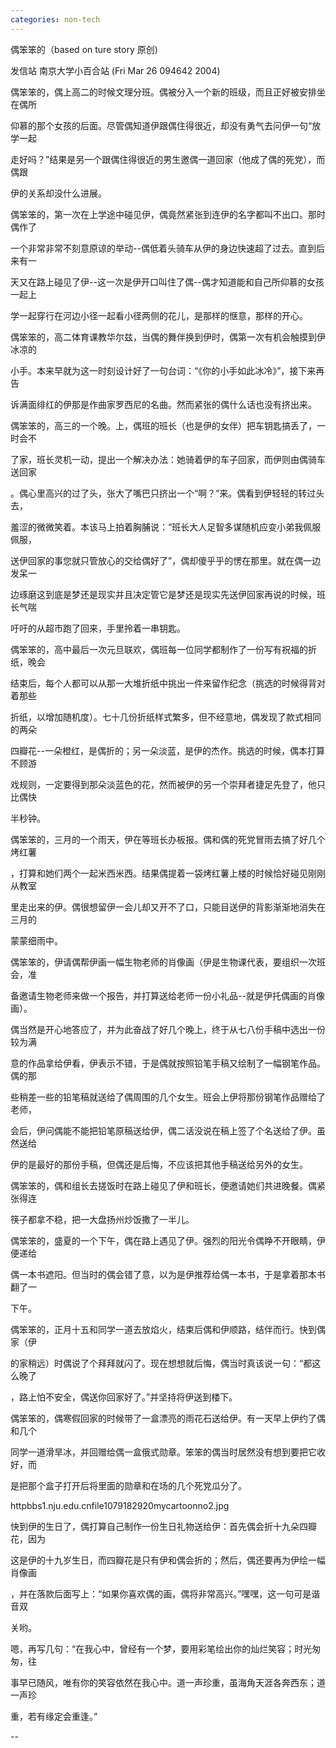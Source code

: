 ```yaml
---
categories: non-tech
---
```

偶笨笨的（based on ture story 原创)

发信站 南京大学小百合站 (Fri Mar 26 094642 2004)



偶笨笨的，偶上高二的时候文理分班。偶被分入一个新的班级，而且正好被安排坐在偶所



仰慕的那个女孩的后面。尽管偶知道伊跟偶住得很近，却没有勇气去问伊一句“放学一起



走好吗？”结果是另一个跟偶住得很近的男生邀偶一道回家（他成了偶的死党），而偶跟



伊的关系却没什么进展。

偶笨笨的，第一次在上学途中碰见伊，偶竟然紧张到连伊的名字都叫不出口。那时偶作了



一个非常非常不刻意原谅的举动--偶低着头骑车从伊的身边快速超了过去。直到后来有一



天又在路上碰见了伊--这一次是伊开口叫住了偶--偶才知道能和自己所仰慕的女孩一起上



学一起穿行在河边小径一起看小径两侧的花儿，是那样的惬意，那样的开心。

偶笨笨的，高二体育课教华尔兹，当偶的舞伴换到伊时，偶第一次有机会触摸到伊冰凉的



小手。本来早就为这一时刻设计好了一句台词：“《你的小手如此冰冷》”，接下来再告



诉满面绯红的伊那是作曲家罗西尼的名曲。然而紧张的偶什么话也没有挤出来。

偶笨笨的，高三的一个晚。上，偶班的班长（也是伊的女伴）把车钥匙搞丢了，一时会不



了家，班长灵机一动，提出一个解决办法：她骑着伊的车子回家，而伊则由偶骑车送回家



。偶心里高兴的过了头，张大了嘴巴只挤出一个“啊？”来。偶看到伊轻轻的转过头去，



羞涩的微微笑着。本该马上拍着胸脯说：“班长大人足智多谋随机应变小弟我佩服佩服，



送伊回家的事您就只管放心的交给偶好了”，偶却傻乎乎的愣在那里。就在偶一边发呆一



边琢磨这到底是梦还是现实并且决定管它是梦还是现实先送伊回家再说的时候，班长气喘



吁吁的从超市跑了回来，手里拎着一串钥匙。

偶笨笨的，高中最后一次元旦联欢，偶班每一位同学都制作了一份写有祝福的折纸，晚会



结束后，每个人都可以从那一大堆折纸中挑出一件来留作纪念（挑选的时候得背对着那些



折纸，以增加随机度）。七十几份折纸样式繁多，但不经意地，偶发现了款式相同的两朵



四瓣花--一朵橙红，是偶折的；另一朵淡蓝，是伊的杰作。挑选的时候，偶本打算不顾游



戏规则，一定要得到那朵淡蓝色的花，然而被伊的另一个崇拜者捷足先登了，他只比偶快



半秒钟。

偶笨笨的，三月的一个雨天，伊在等班长办板报。偶和偶的死党冒雨去搞了好几个烤红薯



，打算和她们两个一起米西米西。结果偶提着一袋烤红薯上楼的时候恰好碰见刚刚从教室



里走出来的伊。偶很想留伊一会儿却又开不了口，只能目送伊的背影渐渐地消失在三月的



蒙蒙细雨中。

偶笨笨的，伊请偶帮伊画一幅生物老师的肖像画（伊是生物课代表，要组织一次班会，准



备邀请生物老师来做一个报告，并打算送给老师一份小礼品--就是伊托偶画的肖像画）。



偶当然是开心地答应了，并为此奋战了好几个晚上，终于从七八份手稿中选出一份较为满



意的作品拿给伊看，伊表示不错，于是偶就按照铅笔手稿又绘制了一幅钢笔作品。偶的那



些稍差一些的铅笔稿就送给了偶周围的几个女生。班会上伊将那份钢笔作品赠给了老师，



会后，伊问偶能不能把铅笔原稿送给伊，偶二话没说在稿上签了个名送给了伊。虽然送给



伊的是最好的那份手稿，但偶还是后悔，不应该把其他手稿送给另外的女生。

偶笨笨的，偶和组长去搓饭时在路上碰见了伊和班长，便邀请她们共进晚餐。偶紧张得连



筷子都拿不稳，把一大盘扬州炒饭撒了一半儿。

偶笨笨的，盛夏的一个下午，偶在路上遇见了伊。强烈的阳光令偶睁不开眼睛，伊便递给



偶一本书遮阳。但当时的偶会错了意，以为是伊推荐给偶一本书，于是拿着那本书翻了一



下午。

偶笨笨的，正月十五和同学一道去放焰火，结束后偶和伊顺路，结伴而行。快到偶家（伊



的家稍远）时偶说了个拜拜就闪了。现在想想就后悔，偶当时真该说一句：“都这么晚了



，路上怕不安全，偶送你回家好了。”并坚持将伊送到楼下。

偶笨笨的，偶寒假回家的时候带了一盒漂亮的雨花石送给伊。有一天早上伊约了偶和几个



同学一道滑旱冰，并回赠给偶一盒俄式勋章。笨笨的偶当时居然没有想到要把它收好，而



是把那个盒子打开后将里面的勋章和在场的几个死党瓜分了。



httpbbs1.nju.edu.cnfile1079182920mycartoonno2.jpg







快到伊的生日了，偶打算自己制作一份生日礼物送给伊：首先偶会折十九朵四瓣花，因为



这是伊的十九岁生日，而四瓣花是只有伊和偶会折的；然后，偶还要再为伊绘一幅肖像画



，并在落款后面写上：“如果你喜欢偶的画，偶将非常高兴。”嘿嘿，这一句可是谐音双



关哟。

嗯，再写几句：“在我心中，曾经有一个梦，要用彩笔绘出你的灿烂笑容；时光匆匆，往



事早已随风，唯有你的笑容依然在我心中。道一声珍重，虽海角天涯各奔西东；道一声珍



重，若有缘定会重逢。”



--



